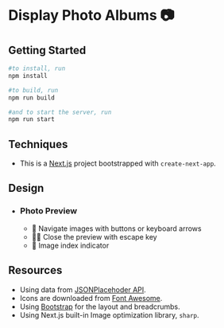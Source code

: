 # Display Photo Albums 📷
## Getting Started

```bash
#to install, run
npm install

#to build, run
npm run build

#and to start the server, run
npm run start
```

## Techniques
- This is a [Next.js](https://nextjs.org/) project bootstrapped with `create-next-app`.

## Design
- ### Photo Preview
  - 🧭 Navigate images with buttons or keyboard arrows 
  - 🏃🏻‍️ Close the preview with escape key 
  - 📍 Image index indicator 

## Resources
- Using data from [JSONPlacehoder API](https://jsonplaceholder.typicode.com/).
- Icons are downloaded from [Font Awesome](https://fontawesome.com/).
- Using [Bootstrap](https://getbootstrap.com/) for the layout and breadcrumbs.
- Using Next.js built-in Image optimization library, `sharp`.
